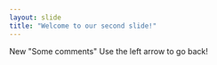 ```yaml
---
layout: slide
title: "Welcome to our second slide!"
---
```

New "Some comments"
Use the left arrow to go back!
